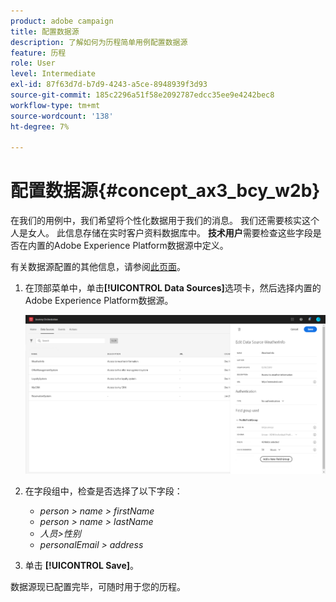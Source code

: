 ```yaml
---
product: adobe campaign
title: 配置数据源
description: 了解如何为历程简单用例配置数据源
feature: 历程
role: User
level: Intermediate
exl-id: 87f63d7d-b7d9-4243-a5ce-8948939f3d93
source-git-commit: 185c2296a51f58e2092787edcc35ee9e4242bec8
workflow-type: tm+mt
source-wordcount: '138'
ht-degree: 7%

---
```


# 配置数据源{#concept_ax3_bcy_w2b}

在我们的用例中，我们希望将个性化数据用于我们的消息。 我们还需要核实这个人是女人。 此信息存储在实时客户资料数据库中。 **技术用户**&#x200B;需要检查这些字段是否在内置的Adobe Experience Platform数据源中定义。

有关数据源配置的其他信息，请参阅[此页面](../datasource/about-data-sources.md)。

1. 在顶部菜单中，单击&#x200B;**[!UICONTROL Data Sources]**&#x200B;选项卡，然后选择内置的Adobe Experience Platform数据源。

   ![](../assets/journey23.png)

1. 在字段组中，检查是否选择了以下字段：

   * _person > name > firstName_
   * _person > name > lastName_
   * _人员>性别_
   * _personalEmail > address_

1. 单击 **[!UICONTROL Save]**。

数据源现已配置完毕，可随时用于您的历程。
